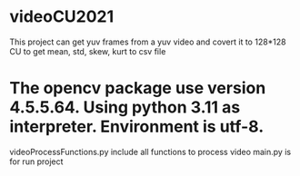 # videoCU2021
This project can get yuv frames from a yuv video and covert it to 128*128 CU to get mean, std, skew, kurt to csv file

The opencv package use version 4.5.5.64.
Using python 3.11 as interpreter.
Environment is utf-8.
=======================================
videoProcessFunctions.py include all functions to process video
main.py is for run project
